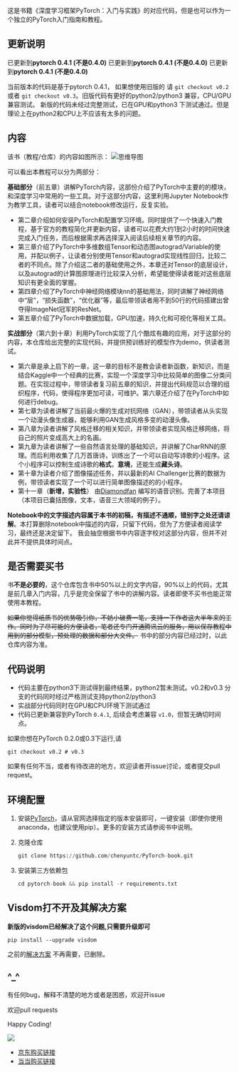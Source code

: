 这是书籍《深度学习框架PyTorch：入门与实践》的对应代码，但是也可以作为一个独立的PyTorch入门指南和教程。

## 更新说明
已更新到**pytorch 0.4.1 (不是0.4.0)**
已更新到**pytorch 0.4.1 (不是0.4.0)**
已更新到**pytorch 0.4.1 (不是0.4.0)**

当前版本的代码是基于pytorch 0.4.1， 如果想使用旧版的 请 `git checkout v0.2` 或者 `git checkout v0.3`。旧版代码有更好的python2/python3 兼容，CPU/GPU兼容测试。 新版的代码未经过完整测试，已在GPU和python3 下测试通过。但是理论上在python2和CPU上不应该有太多的问题。

## 内容

该书（教程/仓库）的内容如图所示：
![思维导图](http://7zh43r.com2.z0.glb.clouddn.com/del/mindmap.png)

可以看出本教程可以分为两部分：

**基础部分**（前五章）讲解PyTorch内容，这部份介绍了PyTorch中主要的的模块，和深度学习中常用的一些工具。对于这部分内容，这里利用Jupyter Notebook作为教学工具，读者可以结合notebook修改运行，反复实验。

- 第二章介绍如何安装PyTorch和配置学习环境。同时提供了一个快速入门教程，基于官方的教程简化并更新内容，读者可以花费大约1到2小时的时间快速完成入门任务，而后根据需求再选择深入阅读后续相关章节的内容。
- 第三章介绍了PyTorch中多维数组Tensor和动态图autograd/Variable的使用，并配以例子，让读者分别使用Tensor和autograd实现线性回归，比较二者的不同点。除了介绍这二者的基础使用之外，本章还对Tensor的底层设计，以及autograd的计算图原理进行比较深入分析，希望能使得读者能对这些底层知识有更全面的掌握。
- 第四章介绍了PyTorch中神经网络模块nn的基础用法，同时讲解了神经网络中“层”，“损失函数”，“优化器”等，最后带领读者用不到50行的代码搭建出曾夺得ImageNet冠军的ResNet。
- 第五章介绍了PyTorch中数据加载，GPU加速，持久化和可视化等相关工具。

**实战部分**（第六到十章）利用PyTorch实现了几个酷炫有趣的应用，对于这部分的内容，本仓库给出完整的实现代码，并提供预训练好的模型作为demo，供读者测试。

- 第六章是承上启下的一章，这一章的目标不是教会读者新函数，新知识，而是结合Kaggle中一个经典的比赛，实现一个深度学习中比较简单的图像二分类问题。在实现过程中，带领读者复习前五章的知识，并提出代码规范以合理的组织程序，代码，使得程序更加可读，可维护。第六章还介绍了在PyTorch中如何进行debug。
- 第七章为读者讲解了当前最火爆的生成对抗网络（GAN），带领读者从头实现一个动漫头像生成器，能够利用GAN生成风格多变的动漫头像。
- 第八章为读者讲解了风格迁移的相关知识，并带领读者实现风格迁移网络，将自己的照片变成高大上的名画。
- 第九章为读者讲解了一些自然语言处理的基础知识，并讲解了CharRNN的原理。而后利用收集了几万首唐诗，训练出了一个可以自动写诗歌的小程序。这个小程序可以控制生成诗歌的**格式**，**意境**，还能生成**藏头诗**。
- 第十章为读者介绍了图像描述任务，并以最新的AI Challenger比赛的数据为例，带领读者实现了一个可以进行简单图像描述的的小程序。
- 第十一章（**新增，实验性**） 由[Diamondfan](https://github.com/Diamondfan) 编写的语音识别。完善了本项目（本项目已囊括图像，文本，语音三大领域的例子）。


 **Notebook中的文字描述内容属于本书的初稿，有描述不通顺，错别字之处还请谅解**。本打算删除notebook中描述的内容，只留下代码，但为了方便读者阅读学习，最终还是决定留下。 我会抽空根据书中内容逐字校对这部分内容，但并不对此并不提供具体时间点。

## 是否需要买书

书**不是必要的**，这个仓库包含书中50%以上的文字内容，90%以上的代码，尤其是前几章入门内容，几乎是完全保留了书中的讲解内容。读者即使不买书也能正常使用本教程。

~~如果你觉得纸质书的优势吸引你，不妨小破费一笔，支持一下作者这大半年来的工作。同时为了尽可能的方便读者，笔者还专门开通腾讯云的服务，用以保存教程中用到的部分模型，预处理的数据和部分大文件。~~
书中的部分内容已经过时，以此仓库内容为准。

## 代码说明

- 代码主要在python3下测试得到最终结果，python2暂未测试。v0.2和v0.3 分支的代码同时经过严格测试支持python2/python3
- 实战部分代码同时在GPU和CPU环境下测试通过
- 代码已更新兼容到PyTorch `0.4.1`, 后续会考虑兼容 `v1.0`，但暂无确切时间点。

如果你想在PyTorch 0.2.0或0.3下运行,请 
```
git checkout v0.2 # v0.3
```

如果有任何不当，或者有待改进的地方，欢迎读者开issue讨论，或者提交pull request。

## 环境配置

1. 安装[PyTorch](http://pytorch.org)，请从官网选择指定的版本安装即可，一键安装（即使你使用anaconda，也建议使用pip）。更多的安装方式请参阅书中说明。

2. 克隆仓库

   ```python
   git clone https://github.com/chenyuntc/PyTorch-book.git
   ```

3. 安装第三方依赖包

   ```python
   cd pytorch-book && pip install -r requirements.txt
   ```

## Visdom打不开及其解决方案
**新版的visdom已经解决了这个问题,只需要升级即可**
```
pip install --upgrade visdom
```
之前的[解决方案](https://github.com/chenyuntc/pytorch-book/blob/2c8366137b691aaa8fbeeea478cc1611c09e15f5/README.md#visdom%E6%89%93%E4%B8%8D%E5%BC%80%E5%8F%8A%E5%85%B6%E8%A7%A3%E5%86%B3%E6%96%B9%E6%A1%88) 不再需要，已删除。

## ^_^

有任何bug，解释不清楚的地方或者是困惑，欢迎开issue

欢迎pull requests

Happy Coding!

![](http://img14.360buyimg.com/n1/jfs/t13339/32/2463730198/217483/e8148c6b/5a41277dNbd1470c1.jpg)

- [京东购买链接](https://search.jd.com/Search?keyword=pytorch%20入门与实践&enc=utf-8&wq=pytorch%20入门与实践&pvid=8b0d91d7108845ad8cbaf596326f3eb3)
- [当当购买链接](http://search.dangdang.com/?key=pytorch%20%C8%EB%C3%C5%D3%EB%CA%B5%BC%F9&act=input)
